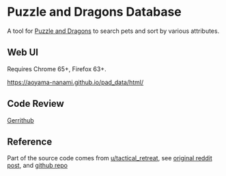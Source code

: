 # Puzzle and Dragons Database

A tool for [Puzzle and Dragons](https://pad.gungho.jp/member/) to search pets and sort by various attributes.

## Web UI

Requires Chrome 65+, Firefox 63+.

<https://aoyama-nanami.github.io/pad_data/html/>

## Code Review

[Gerrithub](https://review.gerrithub.io/q/project:aoyama-nanami%252Fpad_data)

## Reference

Part of the source code comes from 
[u/tactical_retreat](https://www.reddit.com/user/tactical_retreat),
see
[original reddit post](https://www.reddit.com/r/PuzzleAndDragons/comments/8xv697/new_pad_data_source_reviving_padguide_eventually/),
and
[github repo](https://github.com/nachoapps/rpad-cogs-utils/tree/master/pad_api_data)
